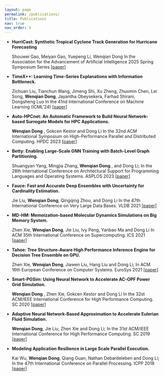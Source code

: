 ```yaml
---
layout: page
permalink: /publications/
title: Publications
nav: true
nav_order: 5
---
```


<!-- ## 2023 -->

- **HurriCast: Synthetic Tropical Cyclone Track Generation for Hurricane Forecasting**

  Shouwei Gao, Meiyan Gao, Yuepeng Li, Wenqian Dong
  In the Association for the Advancement of Artificial Intelligence 2025 Spring Symposium Series [<a href="https://arxiv.org/abs/2309.07174">paper</a>]

- **TimeX++: Learning Time-Series Explanations with Information Bottleneck.**

  Zichuan Liu, Tianchun Wang, Jimeng Shi, Xu Zheng, Zhuomin Chen, Lei Song, **Wenqian Dong**, Jayantha Obeysekera, Farhad Shirani, Dongsheng Luo
  In the 41nd International Conference on Machine Learning (ICML'24) [<a href="https://dl.acm.org/doi/10.5555/3692070.3693367">paper</a>]

- **Auto-HPCnet: An Automatic Framework to Build Neural Network-based Surrogate Models for HPC Applications.**

  **Wenqian Dong** , Gokcen Kestor and Dong Li
  In the 32nd ACM International Symposium on High-Performance Parallel and Distributed Computing. HPDC 2023 [<a href="https://dl.acm.org/doi/10.1145/3588195.3592985">paper</a>]

- **Betty: Enabling Large-Scale GNN Training with Batch-Level Graph Partitioning.**

  Shuangyan Yang, Mingjia Zhang, **Wenqian Dong** , and Dong Li;
  In the 28th International Conference on Architectural Support for Programming Languages and Operating Systems. ASPLOS 2023 [<a href="https://dl.acm.org/doi/10.1145/3575693.3575725">paper</a>]

<!-- ## Before 2022 -->

- **Fauce: Fast and Accurate Deep Ensembles with Uncertainty for Cardinality Estimation.**

  Jie Liu, **Wenqian Dong**, Qingqing Zhou, and Dong Li
  In the 47th International Conference on Very Large Data Bases. VLDB 2021 [<a href="https://vldb.org/pvldb/vol14/p1950-liu.pdf">paper</a>]

- **MD-HM: Memoization-based Molecular Dynamics Simulations on Big Memory System.**

  Zhen Xie, **Wenqian Dong**, Jie Liu, Ivy Peng, Yanbao Ma and Dong Li
  In ACM 35th International Conference on Supercomputing. ICS 2021 [<a href="https://dl.acm.org/doi/10.1145/3447818.3460365">paper</a>]

- **Tahoe: Tree Structure-Aware High Performance Inference Engine for Decision Tree Ensemble on GPU.**

  Zhen Xie, **Wenqian Dong**, Jiawen Liu, Hang Liu and Dong Li;
  In ACM 16th European Conference on Computer Systems. EuroSys 2021 [<a href="https://dl.acm.org/doi/abs/10.1145/3447786.3456251">paper</a>]

- **Smart-PGSim: Using Neural Network to Accelerate AC-OPF Power Grid Simulation.**

  **Wenqian Dong** , Zhen Xie, Gokcen Kestor and Dong Li
  In the 32st ACM/IEEE International Conference for High Performance Computing. SC 2020 [<a href="https://ieeexplore.ieee.org/abstract/document/9355288">paper</a>]

- **Adaptive Neural Network-Based Approximation to Accelerate Eulerian Fluid Simulation.**

  **Wenqian Dong**, Jie Liu, Zhen Xie and Dong Li;
  In the 31st ACM/IEEE International Conference for High Performance Computing. SC 2019 [<a href="https://dl.acm.org/doi/10.1145/3295500.3356147">paper</a>]

- **Modeling Application Resilience in Large Scale Parallel Execution.**

  Kai Wu, **Wenqian Dong**, Qiang Guan, Nathan Debardeleben and Dong Li;
  In the 47th International Conference on Parallel Processing. ICPP 2018 [<a href="https://dl.acm.org/doi/10.1145/3225058.3225119">paper</a>]
